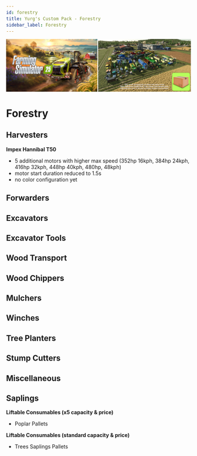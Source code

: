 ```yaml
---
id: forestry
title: Yurg's Custom Pack - Forestry
sidebar_label: Forestry
---
```

[![](modHeader.png)](modScreen.png)
# Forestry

## Harvesters

**Impex Hannibal T50**
- 5 additional motors with higher max speed (352hp 16kph, 384hp 24kph, 416hp 32kph, 448hp 40kph, 480hp, 48kph)
- motor start duration reduced to 1.5s
- no color configuration yet

## Forwarders



## Excavators



## Excavator Tools



## Wood Transport



## Wood Chippers



## Mulchers



## Winches



## Tree Planters



## Stump Cutters



## Miscellaneous



## Saplings

**Liftable Consumables (x5 capacity & price)**
- Poplar Pallets

**Liftable Consumables (standard capacity & price)**
- Trees Saplings Pallets
